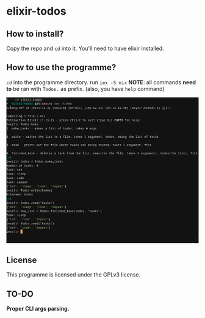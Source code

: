 # elixir-todos

## How to install?
Copy the repo and `cd` into it.
You'll need to have elixir installed.

## How to use the programme?
`cd` into the programme directory.
run `iex -S mix`
**NOTE**: all commands **need to** be ran with `Todos.` as prefix. (also, you have `help` command)

![How to use it](s1.png)

## License
This programme is licensed under the GPLv3 license.

## TO-DO
**Proper CLI args parsing.**
